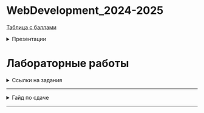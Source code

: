 # WebDevelopment_2024-2025

[Таблица с баллами]()

<details>
  <summary>Презентации</summary>
	
  1. [Галопом по web](presentations/Копия_web_lec_1.pdf)
  2. [html](presentations/html.pptx)
  3. [css](presentations/CSS.pptx)
  4. [Git и Galp](presentations/Презентация2 Git Gulp.pdf).

</details>

# Лабораторные работы 

<details>
  <summary>Ссылки на задания</summary>
	
  1. [Лаб 1](tasks/lab1)

</details>

___
<details>
  <summary>Гайд по сдаче</summary>
	
Для сдачи лабораторной работы необходимо: 
	
1. Сделать форк данного репозитория;
2. Создать отдельную ветку для каждой лабораторной работы, которую вы хотите загрузить в данный репозиторий; 
3. Загрузить код и отчет по лабораторной работе по следующему пути:
   
		works/номер_группы/фио/номер_лабы

5. Создать пулл реквест с данной лабораторной работой. Пулл реквест должен быть озаглавлен следующим образом:
   
		номер_группы/фио/номер_лабы

После того, как вышеописанные процедуры будут выполнены, работа может быть защищена у преподавателя. 

**Пример**.

Иванов Иван сделал лабораторную работу номер 1. Теперь он хочет загрузить работу в репозиторий, чтобы в дальнейшем её сдать. Для этого он: 

1. Форкает данный репозиторий и клонирует его к себе на компьютер. 
2. В склонированном репозитории он создает ветку lab_1 
3. Иван переходит в данную ветку, заходит в папочку works и создает там следующие подпапки:

   		K33392/Иванов_Иван/lab1
   
5. В новосозданную папку lab1 он загружает свой код и отчет
6. Затем Иван пушит изменения при помощи команды git push
7. Далее Иван переходит в GitHub и создает пулл реквест, которы называет:
   
   		K33392/Иванов_Иван/Лаб_1
   
9. Наконец, Иван идет на защиту, где получает свой заслуженный максимум баллов! 
 
</details>

___
